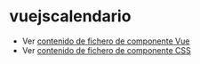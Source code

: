 # vuejscalendario

 - Ver [contenido de fichero de componente Vue](./vuejscalendario.vue)
 - Ver [contenido de fichero de componente CSS](./vuejscalendario.scss)
